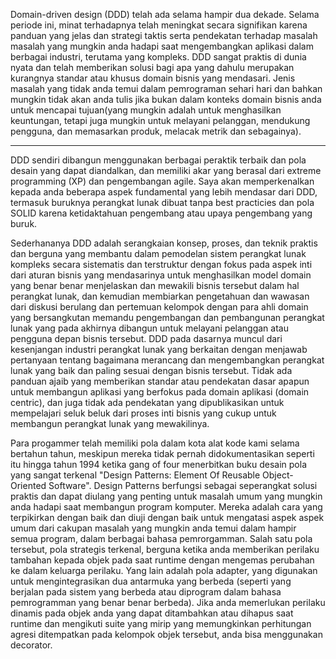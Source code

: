 Domain-driven design (DDD) telah ada selama hampir dua dekade. Selama periode ini, minat terhadapnya telah meningkat secara signifikan karena panduan yang jelas dan strategi taktis serta pendekatan terhadap masalah masalah yang mungkin anda hadapi saat mengembangkan aplikasi dalam berbagai industri, terutama yang kompleks. DDD sangat praktis di dunia nyata dan telah memberikan solusi bagi apa yang dahulu merupakan kurangnya standar atau khusus domain bisnis yang mendasari. Jenis masalah yang tidak anda temui dalam pemrograman sehari hari dan bahkan mungkin tidak akan anda tulis jika bukan dalam konteks domain bisnis anda untuk mencapai tujuan(yang mungkin adalah untuk menghasilkan keuntungan, tetapi juga mungkin untuk melayani pelanggan, mendukung pengguna, dan memasarkan produk, melacak metrik dan sebagainya).
****
DDD sendiri dibangun menggunakan berbagai peraktik terbaik dan pola desain yang dapat diandalkan, dan memiliki akar yang berasal dari extreme programming (XP) dan pengembangan agile. Saya akan memperkenalkan kepada anda beberapa aspek fundamental yang lebih mendasar dari DDD, termasuk buruknya perangkat lunak dibuat tanpa best practicies dan pola SOLID karena ketidaktahuan pengembang atau upaya pengembang yang buruk.

Sederhananya DDD adalah serangkaian konsep, proses, dan teknik praktis dan berguna yang membantu dalam pemodelan sistem perangkat lunak kompleks secara sistematis dan terstruktur dengan fokus pada aspek inti dari aturan bisnis yang mendasarinya untuk menghasilkan model domain yang benar benar menjelaskan dan mewakili bisnis tersebut dalam hal perangkat lunak, dan kemudian membiarkan pengetahuan dan wawasan dari diskusi berulang dan pertemuan kelompok dengan para ahli domain yang bersangkutan memandu pengembangan dan pembangunan perangkat lunak yang pada akhirnya dibangun untuk melayani pelanggan atau pengguna depan bisnis tersebut. DDD pada dasarnya muncul dari kesenjangan industri perangkat lunak yang berkaitan dengan menjawab pertanyaan tentang bagaimana merancang dan mengembangkan perangkat lunak yang baik dan paling sesuai dengan bisnis tersebut. Tidak ada panduan ajaib yang memberikan standar atau pendekatan dasar apapun untuk membangun aplikasi yang berfokus pada domain aplikasi (domain centric), dan juga tidak ada pendekatan yang dipublikasikan untuk mempelajari seluk beluk dari proses inti bisnis yang cukup untuk membangun perangkat lunak yang mewakilinya.

Para progammer telah memiliki pola dalam kota alat kode kami selama bertahun tahun, meskipun mereka tidak pernah didokumentasikan seperti itu hingga tahun 1994 ketika gang of four menerbitkan buku desain pola yang sangat terkenal "Design Patterns: Element Of Reusable Object-Oriented Software". Design Patterns berfungsi sebagai seperangkat solusi praktis dan dapat diulang yang penting untuk masalah umum yang mungkin anda hadapi saat membangun program komputer. Mereka adalah cara yang terpikirkan dengan baik dan diuji dengan baik untuk mengatasi aspek aspek umum dari cakupan masalah yang mungkin anda temui dalam hampir semua program, dalam berbagai bahasa pemrorgamman. Salah satu pola tersebut, pola strategis terkenal, berguna ketika anda memberikan perilaku tambahan kepada objek pada saat runtime dengan mengemas perubahan ke dalam keluarga perilaku. Yang lain adalah pola adapter, yang digunakan untuk mengintegrasikan dua antarmuka yang berbeda (seperti yang berjalan pada sistem yang berbeda atau diprogram dalam bahasa pemrogramman yang benar benar berbeda). Jika anda memerlukan perilaku dinamis pada objek anda yang dapat ditambahkan atau dihapus saat runtime dan mengikuti suite yang mirip yang memungkinkan perhitungan agresi ditempatkan pada kelompok objek tersebut, anda bisa menggunakan decorator.
